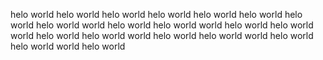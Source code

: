 helo world helo world helo world helo world helo world helo world helo world
helo world world helo world helo world world helo world
helo world world helo world helo world world helo world
helo world world helo world helo world world helo world
